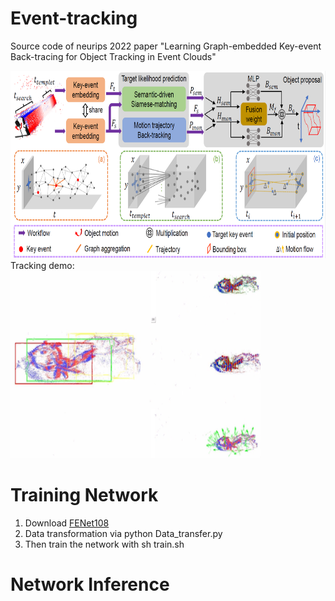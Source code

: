 # Event-tracking
Source code of neurips 2022 paper "Learning Graph-embedded Key-event Back-tracing for Object Tracking in Event Clouds"

<img src="./figures/Pipline.png" width="900"  height="300"/>
Tracking demo:

<img src="./figures/Tracking_Demo.png" width="400" height="300" />

# Training Network

1. Download [FENet108](https://zhangjiqing.com/dataset/)
2. Data transformation via python Data_transfer.py
3. Then train the network with sh train.sh


# Network Inference

